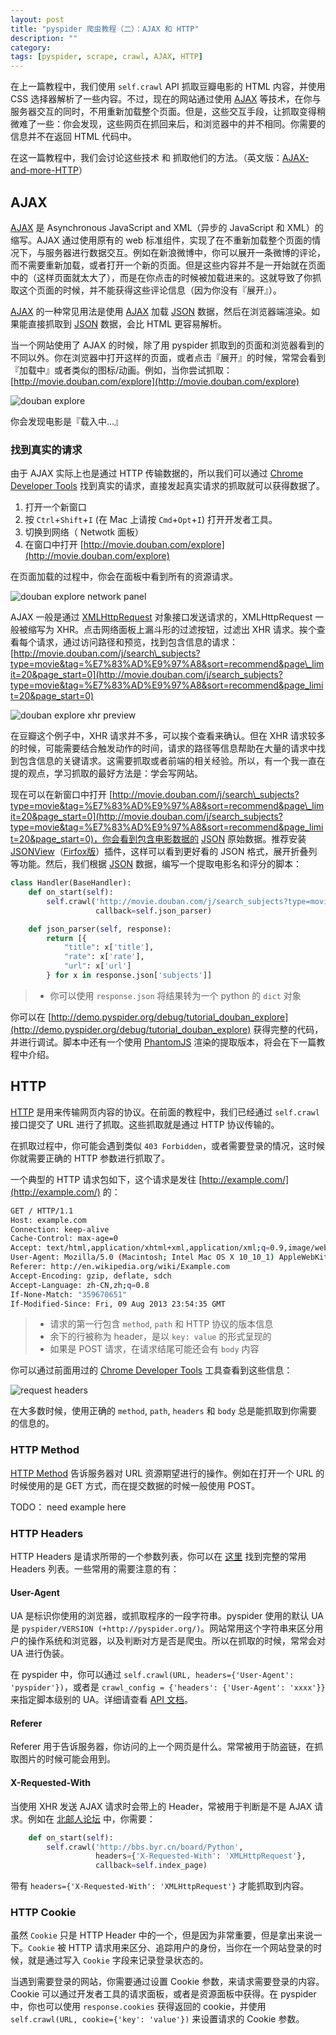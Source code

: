 ```yaml
---
layout: post
title: "pyspider 爬虫教程（二）：AJAX 和 HTTP"
description: ""
category: 
tags: [pyspider, scrape, crawl, AJAX, HTTP]
---
```


在上一篇教程中，我们使用 `self.crawl` API 抓取豆瓣电影的 HTML 内容，并使用 CSS 选择器解析了一些内容。不过，现在的网站通过使用 [AJAX] 等技术，在你与服务器交互的同时，不用重新加载整个页面。但是，这些交互手段，让抓取变得稍微难了一些：你会发现，这些网页在抓回来后，和浏览器中的并不相同。你需要的信息并不在返回 HTML 代码中。

在这一篇教程中，我们会讨论这些技术 和 抓取他们的方法。（英文版：[AJAX-and-more-HTTP](http://docs.pyspider.org/en/latest/tutorial/AJAX-and-more-HTTP/)）

AJAX
----

[AJAX] 是 Asynchronous JavaScript and XML（异步的 JavaScript 和 XML）的缩写。AJAX 通过使用原有的 web 标准组件，实现了在不重新加载整个页面的情况下，与服务器进行数据交互。例如在新浪微博中，你可以展开一条微博的评论，而不需要重新加载，或者打开一个新的页面。但是这些内容并不是一开始就在页面中的（这样页面就太大了），而是在你点击的时候被加载进来的。这就导致了你抓取这个页面的时候，并不能获得这些评论信息（因为你没有『展开』）。

[AJAX] 的一种常见用法是使用 [AJAX] 加载 [JSON] 数据，然后在浏览器端渲染。如果能直接抓取到 [JSON] 数据，会比 HTML 更容易解析。

当一个网站使用了 AJAX 的时候，除了用 pyspider 抓取到的页面和浏览器看到的不同以外。你在浏览器中打开这样的页面，或者点击『展开』的时候，常常会看到『加载中』或者类似的图标/动画。例如，当你尝试抓取：[http://movie.douban.com/explore](http://movie.douban.com/explore)

![douban explore](/assets/image/douban_explore.png)

你会发现电影是『载入中...』

### 找到真实的请求

由于 AJAX 实际上也是通过 HTTP 传输数据的，所以我们可以通过 [Chrome Developer Tools](https://developer.chrome.com/devtools) 找到真实的请求，直接发起真实请求的抓取就可以获得数据了。

1. 打开一个新窗口
2. 按 `Ctrl`+`Shift`+`I` (在 Mac 上请按 `Cmd`+`Opt`+`I`) 打开开发者工具。
3. 切换到网络（ Netwotk 面板）
4. 在窗口中打开 [http://movie.douban.com/explore](http://movie.douban.com/explore)

在页面加载的过程中，你会在面板中看到所有的资源请求。

![douban explore network panel](/assets/image/douban_explore_network_panel.png)

AJAX 一般是通过 [XMLHttpRequest] 对象接口发送请求的，XMLHttpRequest 一般被缩写为 XHR。点击网络面板上漏斗形的过滤按钮，过滤出 XHR 请求。挨个查看每个请求，通过访问路径和预览，找到包含信息的请求：[http://movie.douban.com/j/search\_subjects?type=movie&tag=%E7%83%AD%E9%97%A8&sort=recommend&page\_limit=20&page_start=0](http://movie.douban.com/j/search_subjects?type=movie&tag=%E7%83%AD%E9%97%A8&sort=recommend&page_limit=20&page_start=0)

![douban explore xhr preview](/assets/image/douban_explore_xhr_preview.png)

在豆瓣这个例子中，XHR 请求并不多，可以挨个查看来确认。但在 XHR 请求较多的时候，可能需要结合触发动作的时间，请求的路径等信息帮助在大量的请求中找到包含信息的关键请求。这需要抓取或者前端的相关经验。所以，有一个我一直在提的观点，学习抓取的最好方法是：学会写网站。

现在可以在新窗口中打开 [http://movie.douban.com/j/search\_subjects?type=movie&tag=%E7%83%AD%E9%97%A8&sort=recommend&page\_limit=20&page_start=0](http://movie.douban.com/j/search_subjects?type=movie&tag=%E7%83%AD%E9%97%A8&sort=recommend&page_limit=20&page_start=0)，你会看到包含电影数据的 [JSON] 原始数据。推荐安装 [JSONView](https://chrome.google.com/webstore/detail/jsonview/chklaanhfefbnpoihckbnefhakgolnmc)（[Firfox版](http://jsonview.com/)）插件，这样可以看到更好看的 JSON 格式，展开折叠列等功能。然后，我们根据 [JSON] 数据，编写一个提取电影名和评分的脚本：

``` python
class Handler(BaseHandler):
    def on_start(self):
        self.crawl('http://movie.douban.com/j/search_subjects?type=movie&tag=%E7%83%AD%E9%97%A8&sort=recommend&page_limit=20&page_start=0',
                   callback=self.json_parser)

    def json_parser(self, response):
        return [{
            "title": x['title'],
            "rate": x['rate'],
            "url": x['url']
        } for x in response.json['subjects']]
```

> * 你可以使用 `response.json` 将结果转为一个 python 的 `dict` 对象

你可以在 [http://demo.pyspider.org/debug/tutorial_douban_explore](http://demo.pyspider.org/debug/tutorial_douban_explore) 获得完整的代码，并进行调试。脚本中还有一个使用 [PhantomJS] 渲染的提取版本，将会在下一篇教程中介绍。

HTTP
----

[HTTP] 是用来传输网页内容的协议。在前面的教程中，我们已经通过 `self.crawl` 接口提交了 URL 进行了抓取。这些抓取就是通过 HTTP 协议传输的。

在抓取过程中，你可能会遇到类似 `403 Forbidden`，或者需要登录的情况，这时候你就需要正确的 HTTP 参数进行抓取了。

一个典型的 HTTP 请求包如下，这个请求是发往 [http://example.com/](http://example.com/) 的：

``` bash
GET / HTTP/1.1
Host: example.com
Connection: keep-alive
Cache-Control: max-age=0
Accept: text/html,application/xhtml+xml,application/xml;q=0.9,image/webp,*/*;q=0.8
User-Agent: Mozilla/5.0 (Macintosh; Intel Mac OS X 10_10_1) AppleWebKit/537.36 (KHTML, like Gecko) Chrome/40.0.2214.45 Safari/537.36
Referer: http://en.wikipedia.org/wiki/Example.com
Accept-Encoding: gzip, deflate, sdch
Accept-Language: zh-CN,zh;q=0.8
If-None-Match: "359670651"
If-Modified-Since: Fri, 09 Aug 2013 23:54:35 GMT
```

> * 请求的第一行包含 `method`, `path` 和 HTTP 协议的版本信息
> * 余下的行被称为 header，是以 `key: value` 的形式呈现的
> * 如果是 POST 请求，在请求结尾可能还会有 `body` 内容

你可以通过前面用过的 [Chrome Developer Tools](https://developer.chrome.com/devtools) 工具查看到这些信息：

![request headers](/assets/image/request-headers.png)

在大多数时候，使用正确的 `method`, `path`, `headers` 和 `body` 总是能抓取到你需要的信息的。

### HTTP Method

[HTTP Method](http://www.w3school.com.cn/tags/html_ref_httpmethods.asp) 告诉服务器对 URL 资源期望进行的操作。例如在打开一个 URL 的时候使用的是 GET 方式，而在提交数据的时候一般使用 POST。

TODO： need example here

### HTTP Headers

HTTP Headers 是请求所带的一个参数列表，你可以在 [这里](http://en.wikipedia.org/wiki/List_of_HTTP_header_fields) 找到完整的常用 Headers 列表。一些常用的需要注意的有：

#### User-Agent

UA 是标识你使用的浏览器，或抓取程序的一段字符串。pyspider 使用的默认 UA 是 `pyspider/VERSION (+http://pyspider.org/)`。网站常用这个字符串来区分用户的操作系统和浏览器，以及判断对方是否是爬虫。所以在抓取的时候，常常会对 UA 进行伪装。

在 pyspider 中，你可以通过 `self.crawl(URL, headers={'User-Agent': 'pyspider'})`，或者是 `crawl_config = {'headers': {'User-Agent': 'xxxx'}}` 来指定脚本级别的 UA。详细请查看 [API 文档](http://docs.pyspider.org/en/latest/apis/self.crawl/#fetch)。

#### Referer

Referer 用于告诉服务器，你访问的上一个网页是什么。常常被用于防盗链，在抓取图片的时候可能会用到。

#### X-Requested-With

当使用 XHR 发送 AJAX 请求时会带上的 Header，常被用于判断是不是 AJAX 请求。例如在 [北邮人论坛](http://bbs.byr.cn/) 中，你需要：

``` python
    def on_start(self):
        self.crawl('http://bbs.byr.cn/board/Python',
                   headers={'X-Requested-With': 'XMLHttpRequest'},
                   callback=self.index_page)
```

带有 `headers={'X-Requested-With': 'XMLHttpRequest'}` 才能抓取到内容。

### HTTP Cookie

虽然 `Cookie` 只是 HTTP Header 中的一个，但是因为非常重要，但是拿出来说一下。`Cookie` 被 HTTP 请求用来区分、追踪用户的身份，当你在一个网站登录的时候，就是通过写入 `Cookie` 字段来记录登录状态的。

当遇到需要登录的网站，你需要通过设置 Cookie 参数，来请求需要登录的内容。Cookie 可以通过开发者工具的请求面板，或者是资源面板中获得。在 pyspider 中，你也可以使用 `response.cookies` 获得返回的 cookie，并使用 `self.crawl(URL, cookie={'key': 'value'})` 来设置请求的 Cookie 参数。

[AJAX]:                 http://www.w3school.com.cn/ajax/ajax_intro.asp
[HTTP]:                 http://zh.wikipedia.org/wiki/%E8%B6%85%E6%96%87%E6%9C%AC%E4%BC%A0%E8%BE%93%E5%8D%8F%E8%AE%AE
[XMLHttpRequest]:       http://www.w3school.com.cn/ajax/ajax_xmlhttprequest_create.asp
[JSON]:                 http://www.w3school.com.cn/json/
[PhantomJS]:            http://phantomjs.org/
